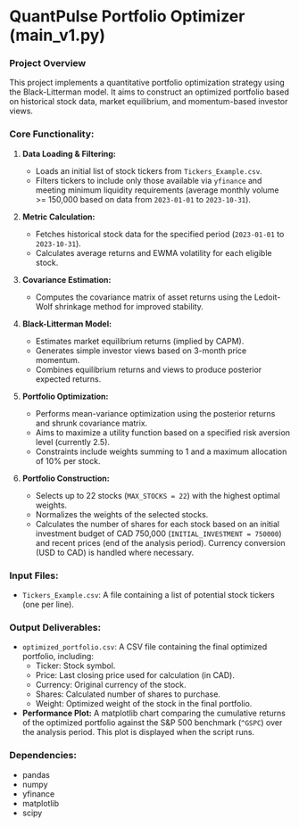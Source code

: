 # QuantPulse Portfolio Optimizer (main_v1.py)

### Project Overview
This project implements a quantitative portfolio optimization strategy using the Black-Litterman model. It aims to construct an optimized portfolio based on historical stock data, market equilibrium, and momentum-based investor views.

### Core Functionality:

1.  **Data Loading & Filtering:**
    *   Loads an initial list of stock tickers from `Tickers_Example.csv`.
    *   Filters tickers to include only those available via `yfinance` and meeting minimum liquidity requirements (average monthly volume >= 150,000 based on data from `2023-01-01` to `2023-10-31`).

2.  **Metric Calculation:**
    *   Fetches historical stock data for the specified period (`2023-01-01` to `2023-10-31`).
    *   Calculates average returns and EWMA volatility for each eligible stock.

3.  **Covariance Estimation:**
    *   Computes the covariance matrix of asset returns using the Ledoit-Wolf shrinkage method for improved stability.

4.  **Black-Litterman Model:**
    *   Estimates market equilibrium returns (implied by CAPM).
    *   Generates simple investor views based on 3-month price momentum.
    *   Combines equilibrium returns and views to produce posterior expected returns.

5.  **Portfolio Optimization:**
    *   Performs mean-variance optimization using the posterior returns and shrunk covariance matrix.
    *   Aims to maximize a utility function based on a specified risk aversion level (currently 2.5).
    *   Constraints include weights summing to 1 and a maximum allocation of 10% per stock.

6.  **Portfolio Construction:**
    *   Selects up to 22 stocks (`MAX_STOCKS = 22`) with the highest optimal weights.
    *   Normalizes the weights of the selected stocks.
    *   Calculates the number of shares for each stock based on an initial investment budget of CAD 750,000 (`INITIAL_INVESTMENT = 750000`) and recent prices (end of the analysis period). Currency conversion (USD to CAD) is handled where necessary.

### Input Files:
*   `Tickers_Example.csv`: A file containing a list of potential stock tickers (one per line).

### Output Deliverables:
*   `optimized_portfolio.csv`: A CSV file containing the final optimized portfolio, including:
    *   Ticker: Stock symbol.
    *   Price: Last closing price used for calculation (in CAD).
    *   Currency: Original currency of the stock.
    *   Shares: Calculated number of shares to purchase.
    *   Weight: Optimized weight of the stock in the final portfolio.
*   **Performance Plot:** A matplotlib chart comparing the cumulative returns of the optimized portfolio against the S&P 500 benchmark (`^GSPC`) over the analysis period. This plot is displayed when the script runs.

### Dependencies:
*   pandas
*   numpy
*   yfinance
*   matplotlib
*   scipy
